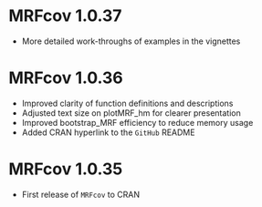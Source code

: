 # MRFcov 1.0.37
*   More detailed work-throughs of examples in the vignettes

# MRFcov 1.0.36
*   Improved clarity of function definitions and descriptions
*   Adjusted text size on plotMRF_hm for clearer presentation
*   Improved bootstrap_MRF efficiency to reduce memory usage
*   Added CRAN hyperlink to the `GitHub` README

# MRFcov 1.0.35

*   First release of `MRFcov` to CRAN
